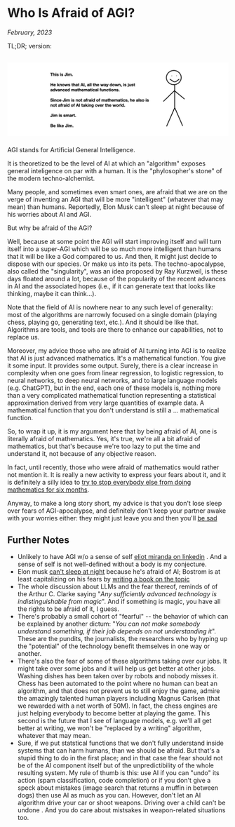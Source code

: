 # Who Is Afraid of AGI?

*February, 2023*


TL;DR; version:

![](../docs/assets/this_is_jim.png)
---

AGI stands for Artificial General Intelligence. 

It is theoretized to be the level of AI at which an "algorithm" exposes general inteligence on par with a human. It is the "phylosopher's stone" of the modern techno-alchemist. 

Many people, and sometimes even smart ones, are afraid that we are on the verge of inventing an AGI that will be more "intelligent" (whatever that may mean) than humans. Reportedly, Elon Musk can't sleep at night because of his worries about AI and AGI. 

But why be afraid of the AGI? 

Well, because at some point the AGI will start improving itself and will turn itself into a super-AGI which will be so much more intelligent than humans that it will be like a God compared to us. And then, it might just decide to dispose with our species. Or make us into its pets. The techno-apocalypse, also called the "singularity", was an idea proposed by Ray Kurzweil, is these days floated around a lot, because of the popularity of the recent advances in AI and the associated hopes (i.e., if it can generate text that looks like thinking, maybe it can think...).  

Note that the field of AI is nowhere near to any such level of generality: most of the algorithms are narrowly focused on a single domain (playing chess, playing go, generating text, etc.). And it should be like that. Algorithms are tools, and tools are there to enhance our capabilities, not to replace us. 

Moreover, my advice those who are afraid of AI turning into AGI  is to realize that AI is just advanced mathematics. It's a mathematical function. You give it some input. It provides some output.  Surely, there is a clear increase in complexity when one goes from linear regression, to logistic regression, to neural networks, to deep neural networks, and to large language models (e.g. ChatGPT), but in the end, each one of these models is, nothing more than a very complicated mathematical function representing a statistical approximation derived from very large quantities of example data. A mathematical function that you don't understand is still a ... mathematical function. 

So, to wrap it up, it is my argument here that by being afraid of AI, one is literally afraid of mathematics. Yes, it's true, we're all a bit afraid of mathematics, but that's because we're too lazy to put the time and understand it, not because of any objective reason. 

In fact, until recently, those who were afraid of mathematics would rather not mention it. It is really a new activity to express your fears about it, and it is definitely a silly idea to [try to stop everybody else from doing mathematics for six months](https://www.npr.org/2023/03/29/1166891536/an-open-letter-signed-by-tech-leaders-researchers-proposes-delaying-ai-developme).

Anyway, to make a long story short, my advice is that you don't lose sleep over fears of AGI-apocalypse, and definitely don't keep your partner awake with your worries either: they might just leave you and then you'll [be sad](https://radaronline.com/p/elon-musk-sad-boy-phase-breakup-grimes-lonely-dog/) 


## Further Notes

- Unlikely to have AGI w/o a sense of self [eliot miranda on linkedin](https://www.linkedin.com/feed/update/urn:li:activity:7022617377229983744/) . And a sense of self is not well-defined without a body is my conjecture. 
- Elon musk [can't sleep at night](https://www.geospatialworld.net/blogs/scares-elon-musk-artificial-intelligence/) because he's afraid of AI; Bostrom is at least capitalizing on his fears by [writing a book on the topic](https://www.vox.com/future-perfect/2018/11/2/18053418/elon-musk-artificial-intelligence-google-deepmind-openai)
- The whole discussion about LLMs and the fear thereof, reminds of of the Arthur C. Clarke saying "*Any sufficiently advanced technology is indistinguishable from magic*". And if something is magic, you have all the rights to be afraid of it, I guess.
- There's probably a small cohort of "fearful" -- the behavior of which can be explained by another dictum: "*You can not make somebody understand something, if their job depends on not understanding it*". These are the pundits, the journalists, the researchers who by hyping up the "potential" of the technology benefit themselves in one way or another. 
- There's also the fear of some of these algorithms taking over our jobs. It might take over some jobs and it will help us get better at other jobs. Washing dishes has been taken over by robots and nobody misses it. Chess has been automated to the point where no human can beat an algorithm, and that does not prevent us to still enjoy the game, admire the amazingly talented human players including Magnus Carlsen (that we rewarded with a net worth of 50M). In fact, the chess engines are just helping everybody to become better at playing the game. This second is the future that I see of language models, e.g. we'll all get better at writing, we won't be "replaced by a writing" algorithm, whatever that may mean. 
- Sure, if we put statstical functions that we don't fully understand inside systems that can harm humans, than we should be afraid. But that's a stupid thing to do in the first place; and in that case the fear should not be of the AI component itself but of the unpredictibility of the whole resulting system. My rule of thumb is this: use AI if you can "undo" its action (spam classification, code completion) or if you don't give a speck about mistakes (image search that returns a muffin in between dogs) then use AI as much as you can. However, don't let an AI algorithm drive your car or shoot weapons. Driving over a child can't be undone . And you do care about mistsakes in weapon-related situations too. 